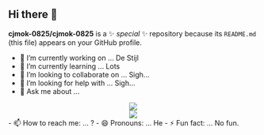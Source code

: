 ## Hi there 👋

**cjmok-0825/cjmok-0825** is a ✨ _special_ ✨ repository because its `README.md` (this file) appears on your GitHub profile.

- 🔭 I’m currently working on ...
De Stijl
- 🌱 I’m currently learning ...
Lots
- 👯 I’m looking to collaborate on ...
Sigh...
- 🤔 I’m looking for help with ...
Sigh...
- 💬 Ask me about ...
<div align="center">
  <img src="https://github-readme-stats.vercel.app/api?username=cjmok-0825&show_icons=true&theme=tokyonight&custom_title=Statistics&count_private=true&hide_border=true" />
</div>
<div align="center">
  <img align="center" src="https://github-readme-stats.vercel.app/api/top-langs/?username=cjmok-0825&theme=tokyonight&layout=compact&hide_border=true&card_width=500" />
</div>
- 📫 How to reach me: ...
?
- 😄 Pronouns: ...
He
- ⚡ Fun fact: ...
No fun.
